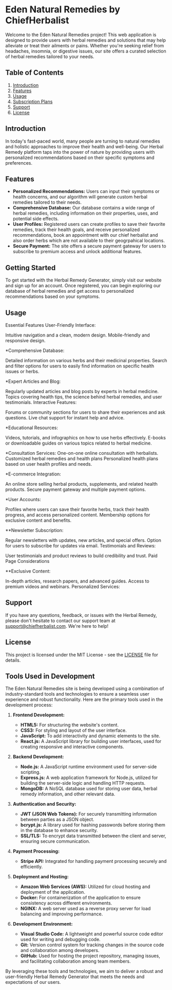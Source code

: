 # Eden Natural Remedies by ChiefHerbalist

Welcome to the Eden Natural Remedies project! This web application is designed to provide users with herbal remedies and solutions that may help alleviate or treat their ailments or pains. Whether you're seeking relief from headaches, insomnia, or digestive issues, our site offers a curated selection of herbal remedies tailored to your needs.

## Table of Contents

1. [Introduction](#introduction)
2. [Features](#features)
3. [Usage](#usage)
4. [Subscription Plans](#subscription-plans)
5. [Support](#support)
6. [License](#license)

## Introduction

In today's fast-paced world, many people are turning to natural remedies and holistic approaches to improve their health and well-being. Our Herbal Remedy platform taps into the power of nature by providing users with personalized recommendations based on their specific symptoms and preferences.

## Features

- **Personalized Recommendations:** Users can input their symptoms or health concerns, and our algorithm will generate custom herbal remedies tailored to their needs.
- **Comprehensive Database:** Our database contains a wide range of herbal remedies, including information on their properties, uses, and potential side effects.
- **User Profiles:** Registered users can create profiles to save their favorite remedies, track their health goals, and receive personalized recommendations, book an appointment with our chief herbalist and also order herbs which are not available to their geogrpahical locations.
- **Secure Payment:** The site offers a secure payment gateway for users to subscribe to premium access and unlock additional features.

## Getting Started

To get started with the Herbal Remedy Generator, simply visit our website and sign up for an account. Once registered, you can begin exploring our database of herbal remedies and get access to personalized recommendations based on your symptoms.

## Usage

Essential Features
User-Friendly Interface:

Intuitive navigation and a clean, modern design.
Mobile-friendly and responsive design.


*Comprehensive Database:

Detailed information on various herbs and their medicinal properties.
Search and filter options for users to easily find information on specific health issues or herbs.

*Expert Articles and Blog:

Regularly updated articles and blog posts by experts in herbal medicine.
Topics covering health tips, the science behind herbal remedies, and user testimonials.
Interactive Features:

Forums or community sections for users to share their experiences and ask questions.
Live chat support for instant help and advice.


*Educational Resources:

Videos, tutorials, and infographics on how to use herbs effectively.
E-books or downloadable guides on various topics related to herbal medicine.

*Consultation Services:
One-on-one online consultation with herbalists.
Customized herbal remedies and health plans
Personalized health plans based on user health profiles and needs.


*E-commerce Integration:

An online store selling herbal products, supplements, and related health products.
Secure payment gateway and multiple payment options.

*User Accounts:

Profiles where users can save their favorite herbs, track their health progress, and access personalized content.
Membership options for exclusive content and benefits.

**Newsletter Subscription:

Regular newsletters with updates, new articles, and special offers.
Option for users to subscribe for updates via email.
Testimonials and Reviews:

User testimonials and product reviews to build credibility and trust.
Paid Page Considerations

**Exclusive Content:

In-depth articles, research papers, and advanced guides.
Access to premium videos and webinars.
Personalized Services:


## Support

If you have any questions, feedback, or issues with the Herbal Remedy, please don't hesitate to contact our support team at support@chiefherbalist.com. We're here to help!

## License

This project is licensed under the MIT License - see the [LICENSE](LICENSE) file for details.

## Tools Used in Development

The Eden Natural Remedies site is being developed using a combination of industry-standard tools and technologies to ensure a seamless user experience and robust functionality. Here are the primary tools used in the development process:

1. **Frontend Development:**
   - **HTML5:** For structuring the website's content.
   - **CSS3:** For styling and layout of the user interface.
   - **JavaScript:** To add interactivity and dynamic elements to the site.
   - **React.js:** A JavaScript library for building user interfaces, used for creating responsive and interactive components.

2. **Backend Development:**
   - **Node.js:** A JavaScript runtime environment used for server-side scripting.
   - **Express.js:** A web application framework for Node.js, utilized for building the server-side logic and handling HTTP requests.
   - **MongoDB:** A NoSQL database used for storing user data, herbal remedy information, and other relevant data.

3. **Authentication and Security:**
   - **JWT (JSON Web Tokens):** For securely transmitting information between parties as a JSON object.
   - **bcrypt.js:** A library used for hashing passwords before storing them in the database to enhance security.
   - **SSL/TLS:** To encrypt data transmitted between the client and server, ensuring secure communication.

4. **Payment Processing:**
   - **Stripe API:** Integrated for handling payment processing securely and efficiently.

5. **Deployment and Hosting:**
   - **Amazon Web Services (AWS):** Utilized for cloud hosting and deployment of the application.
   - **Docker:** For containerization of the application to ensure consistency across different environments.
   - **NGINX:** A web server used as a reverse proxy server for load balancing and improving performance.

6. **Development Environment:**
   - **Visual Studio Code:** A lightweight and powerful source code editor used for writing and debugging code.
   - **Git:** Version control system for tracking changes in the source code and collaboration among developers.
   - **GitHub:** Used for hosting the project repository, managing issues, and facilitating collaboration among team members.

By leveraging these tools and technologies, we aim to deliver a robust and user-friendly Herbal Remedy Generator that meets the needs and expectations of our users.